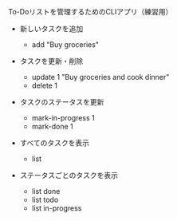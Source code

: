 To-Doリストを管理するためのCLIアプリ（練習用）

- 新しいタスクを追加
  - add "Buy groceries"

- タスクを更新・削除
  - update 1 "Buy groceries and cook dinner"
  - delete 1

- タスクのステータスを更新
  - mark-in-progress 1
  - mark-done 1

- すべてのタスクを表示
  - list

- ステータスごとのタスクを表示
  - list done
  - list todo
  - list in-progress
